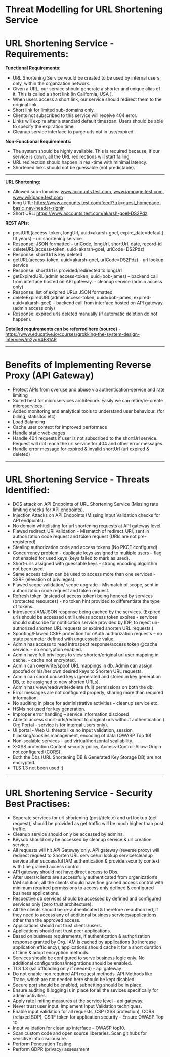 # Threat Modelling for URL Shortening Service


# URL Shortening Service - Requirements:
**Functional Requirements:**
- URL Shortening Service would be created to be used by internal users only, within the organzation network.
- Given a URL, our service should generate a shorter and unique alias of it. This is called a short link (in California, USA ). 
- When users access a short link, our service should redirect them to the original link.
- Short link for limited sub-domains only.
- Clients not subscribed to this service will receive 404 error.
- Links will expire after a standard default timespan. Users should be able to specify the expiration time.
- Cleanup service interface to purge urls not in use/expired.

**Non-Functional Requirements:**
- The system should be highly available. This is required because, if our service is down, all the URL redirections will start failing.
- URL redirection should happen in real-time with minimal latency.
- Shortened links should not be guessable (not predictable).

---

**URL Shortening:**

- Allowed sub-domains: www.accounts.test.com, www.jampage.test.com, www.wikipage.test.com
- long URL: https://www.accounts.test.com/feed/?trk=guest_homepage-basic_nav-header-signin
- Short URL: https://www.accounts.test.com/akarsh-goel-DS2Pdz

**REST APIs:** 
- postURL(access-token, longUrl, uuid=akarsh-goel, expire_date=default) (3 years) – url shortening service
- Response: JSON formatted – urlCode, longUrl, shortUrl, date, record-id
- deleteURL(access-token, uuid=akarsh-goel, urlCode=DS2Pdz)
- Response: shortUrl & key deleted
- getURL(access-token, uuid=akarsh-goel, urlCode=DS2Pdz)  - url lookup service
- Response: shortUrl is provided/redirected to longUrl
- getExpiredURL(admin access-token, uuid=bob-james) – backend call from interface hosted on API gateway. - cleanup service (admin access only)
- Response: list of exipired URLs  JSON formatted.
- deleteExpiredURL(admin access-token, uuid=bob-james, expired-uuid=akarsh-goel) – backend call from interface hosted on API gateway. (admin access only)
- Response: expired urls deleted manually (if automatic deletion do not happen).

**Detailed requirements can be referred here (source)** - https://www.educative.io/courses/grokking-the-system-design-interview/m2ygV4E81AR

---

# Benefits of Implementing Reverse Proxy (API Gateway)

- Protect APIs from overuse and abuse via authentication-service and rate limiting
- Suited best for microservices architecure. Easily we can retire/re-create microservices
- Added monitoring and analytical tools to understand user behaviour. (for billing, statisitcs etc)
- Load Balancing
- Cache user context for improved performace
- Handle static web-pages
- Handle 404 requests if user is not subscribed to the shortUrl service. Request will not reach the url service for 404 and other error messages
- Handle error message for expired & invalid shortUrl (url expired & deleted)

---

# URL Shortening Service - Threats Identified:

- DOS attack on API Endpoints of URL Shortening Service (Missing rate limiting checks for API endpoints).
- Injection Attacks on API Endpoints (Missing Input Validation checks for API endpoints).
- No domain whitelisting for url shortening requests at API gateway level.
- Flawed redirect_URI validation - Mismatch of redirect_URI, sent in authorization code request and token request (URIs are not pre-registered).
- Stealing authorization code and access tokens (No PKCE configured).
- Concurrency problem - duplicate keys assigned to multiple users – flag not enabled for used keys (keys failed to mark as used).
- Short-urls assigned with guessable keys – strong encoding algorithm not been used.
- Same access token can be used to access more than one services - SSRF (elevation of privileges).
- Flawed scope validation/ scope upgrade - Mismatch of scope, sent in authorization code request and token request.
- Refresh token (instead of access token) being honored by services (protected resources) - no token hint provided to differentiate the type of tokens.
- Introspect/IAM/JSON response being cached by the services. (Expired urls should be accessed untill unless access token expires - services should subscribe for notification service provided by IDP, to reject un-authorized shorten URL requests or expired shorten URL requests.)
- Spoofing/Flawed CSRF protection for oAuth authorization requests – no state parameter defined with unguessable value.
- Admin has access to read introspect response/access token @cache service. - no encryption enabled.
- Admin have full privileges to view shorten/original url user mapping in cache. - cache not encrypted. 
- Admin can overwrite/spoof URL mappings in db. Admin can assign spoofed or his/her own desired keys to Shorten URL requests. 
- Admin can spoof unused keys (generated and stored in key generation DB, to be assigned to new shorten URLs).
- Admin has view/read/write/delete (full) permissions on both the db.
- Error messages are not configured properly, sharing more than required information.
- No auditing in place for administrative activities – cleanup service etc.
- HSMs not used for key generation.
- Improper error handling – service information disclosed
- Able to access short-urls/redirect to original urls without authentication ( Org Portal - service is for internal users only).
- UI portal - Web UI threats like no input validation, session hijacking/cookies management, encoding of data (OWASP Top 10)
- Non-scalable services – add virtual/horizontal scallability.
- X-XSS protection Content security policy, Access-Control-Allow-Origin not configured (CORS).
- Both the Dbs (URL Shortening DB & Generated Key Storage DB) are not encrypted. 
- TLS 1.3 not been used ;)


---

# URL Shortening Service - Security Best Practises:

- Seperate services for url shortening (post/delete) and url lookup (get request), should be provided as get traffic will be much higher than post traffic.
- Cleanup service should only be accessed by admins.
- Keysdb should only be accessed by cleanup service & url creation service. 
- All requests will hit API Gateway only. API gateway (reverse proxy) will redirect request to Shorten URL service/url lookup service/cleanup service after successful IAM authentication & provide security context with fine grained access control.
- API gateway should not have direct access to Dbs.
- After users/clients are successfully authenticated from organization’s IAM solution, all the clients should have fine grained access control with minimum required permissions to access only defined & configured business applications.
- Respective db services should be accessed by defined and configured services only (zero trust architecture).
- All the clients should be re-authenticated & therefore re-authorized, if they need to access any of additional business services/applications other than the approved access.
- Applications should not trust clients/users.
- Applications should not trust peer applications.
- Based on business requirements, if authentication & authorization response granted by Org. IAM is cached by applications (to increase application efficiency), applications should cache it for a short duration of time & adopt encryption methods.
- Services should be configured to serve business logic only. No additional configurations/integrations should be enabled.
- TLS 1.3 (ssl offloading only if needed) - api gateway
- Do not enable non required API request methods. API Methods like Trace, which are not needed here should be kept disabled.
- Secure port should be enabled, subnetting should be in place.
- Ensure auditing & logging is in place for all the sevices specifically for admin activities.
- Apply rate limiting measures at the service level - api gateway.
- Never trust user input. Implement Input Validation techniques.
- Enable input validation for all requests, CSP (XSS protection), CORS (relaxed SOP), CSRF token for application security – Ensure OWASP Top 10.
- Input validation for clean up interface – OWASP top10.
- Scan custom code and open source liberaries. Scan git hubs for sensitive info disclousure.
- Perform Penetration Testing
- Perform GDPR (privacy) assessment









